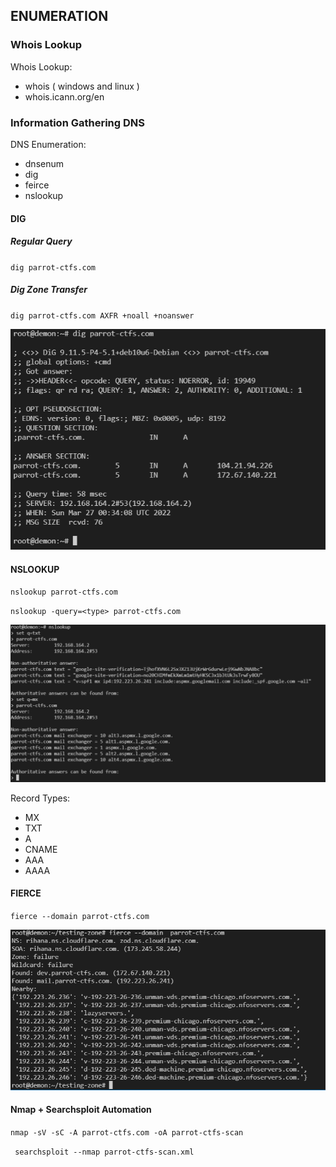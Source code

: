 ## ENUMERATION 

### Whois Lookup 

Whois Lookup: 

* whois ( windows and linux )
* whois.icann.org/en

### Information Gathering DNS

DNS Enumeration: 

* dnsenum
* dig
* feirce
* nslookup 

#### DIG

##### Regular Query

``
dig parrot-ctfs.com
``

##### Dig Zone Transfer
``
dig parrot-ctfs.com AXFR +noall +noanswer 
``

<img src="/images/dig.png">

#### NSLOOKUP 

``
nslookup parrot-ctfs.com 
``

``
nslookup -query=<type> parrot-ctfs.com 
``

<img src="/images/nslookup.png">

Record Types: 
* MX
* TXT
* A
* CNAME
* AAA
* AAAA

#### FIERCE

``
fierce --domain parrot-ctfs.com
``

<img src="/images/fierce.png">


#### Nmap + Searchsploit Automation 

``
nmap -sV -sC -A parrot-ctfs.com -oA parrot-ctfs-scan 
``

`` 
searchsploit --nmap parrot-ctfs-scan.xml
``
